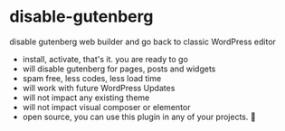 # disable-gutenberg
disable gutenberg web builder and go back to classic WordPress editor
- install, activate, that's it. you are ready to go
- will disable gutenberg for pages, posts and widgets
- spam free, less codes, less load time
- will work with future WordPress Updates
- will not impact any existing theme
- will not impact visual composer or elementor
- open source, you can use this plugin in any of your projects. 🙂
